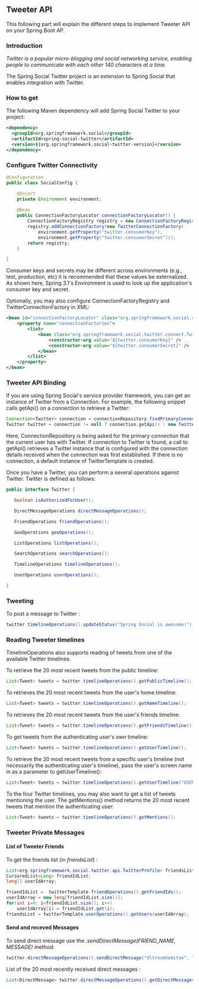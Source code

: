 
## Tweeter API

This following part will explain the different steps to implement Tweeter API on your Spring Boot AP.

### Introduction
*Twitter is a popular micro-blogging and social networking service, enabling people to communicate with each other 140 characters at a time.*

The Spring Social Twitter project is an extension to Spring Social that enables integration with Twitter.


### How to get 

The following Maven dependency will add Spring Social Twitter to your project: 

```xml
<dependency>
  <groupId>org.springframework.social</groupId>
  <artifactId>spring-social-twitter</artifactId>
  <version>${org.springframework.social-twitter-version}</version>
</dependency>
```

### Configure Twitter Connectivity


```java
@Configuration
public class SocialConfig {

    @Inject
    private Environment environment;
	
    @Bean
    public ConnectionFactoryLocator connectionFactoryLocator() {
        ConnectionFactoryRegistry registry = new ConnectionFactoryRegistry();
        registry.addConnectionFactory(new TwitterConnectionFactory(
            environment.getProperty("twitter.consumerKey"),
            environment.getProperty("twitter.consumerSecret")));
        return registry;
    }

}
```

Consumer keys and secrets may be different across environments (e.g., test, production, etc) it is recommended that these values be externalized.
As shown here, Spring 3.1's Environment is used to look up the application's consumer key and secret.

Optionally, you may also configure ConnectionFactoryRegistry and TwitterConnectionFactory in XML: 

```xml
<bean id="connectionFactoryLocator" class="org.springframework.social.connect.support.ConnectionFactoryRegistry">
    <property name="connectionFactories">
        <list>
            <bean class="org.springframework.social.twitter.connect.TwitterConnectionFactory">
                <constructor-arg value="${twitter.consumerKey}" />
                <constructor-arg value="${twitter.consumerSecret}" />				
            </bean>
        </list>
    </property>
</bean>
```

### Tweeter API Binding

If you are using Spring Social's service provider framework, you can get an instance of Twitter from a Connection.
For example, the following snippet calls getApi() on a connection to retrieve a Twitter:

```java
Connection<Twitter> connection = connectionRepository.findPrimaryConnection(Twitter.class);
Twitter twitter = connection != null ? connection.getApi() : new TwitterTemplate();
```

Here, ConnectionRepository is being asked for the primary connection that the current user has with Twitter.
If connection to Twitter is found, a call to getApi() retrieves a Twitter instance that is configured with the connection details received when the connection was first established.
If there is no connection, a default instance of TwitterTemplate is created.

Once you have a Twitter, you can perform a several operations against Twitter. Twitter is defined as follows: 

```java
public interface Twitter {

   boolean isAuthorizedForUser();

   DirectMessageOperations directMessageOperations();

   FriendOperations friendOperations();

   GeoOperations geoOperations();

   ListOperations listOperations();

   SearchOperations searchOperations();

   TimelineOperations timelineOperations();

   UserOperations userOperations();

}
```

### Tweeting

To post a message to Twitter :

```java
twitter.timelineOperations().updateStatus("Spring Social is awesome!");
```

### Reading Tweeter timelines

TimelineOperations also supports reading of tweets from one of the available Twitter timelines.

To retrieve the 20 most recent tweets from the public timeline:

```java
List<Tweet> tweets = twitter.timelineOperations().getPublicTimeline();
```

To retrieves the 20 most recent tweets from the user's home timeline:

```java
List<Tweet> tweets = twitter.timelineOperations().getHomeTimeline();
```
	

To retrieves the 20 most recent tweets from the user's friends timeline:

```java
List<Tweet> tweets = twitter.timelineOperations().getFriendsTimeline();
```


To get tweets from the authenticating user's own timeline:

```java
List<Tweet> tweets = twitter.timelineOperations().getUserTimeline();
```
		

To retrieve the 20 most recent tweets from a specific user's timeline (not necessarily the authenticating user's timeline), pass the user's screen name in as a parameter to getUserTimeline():

```java
List<Tweet> tweets = twitter.timelineOperations().getUserTimeline("USER_SCREENS_NAME");
```


To the four Twitter timelines, you may also want to get a list of tweets mentioning the user. The getMentions() method returns the 20 most recent tweets that mention the authenticating user:

```java
List<Tweet> tweets = twitter.timelineOperations().getMentions();
```

### Tweeter Private Messages

#### List of Tweeter Friends

To get the friends list (in *friendsList*) :

```java
List<org.springframework.social.twitter.api.TwitterProfile> friendsList;
CursoredList<Long> friendIdList;
long[] userIdArray;

friendIdList =  twitterTemplate.friendOperations().getFriendIds();
userIdArray = new long[friendIdList.size()];
for(int i=0; i<friendIdList.size(); i++)
    userIdArray[i] = friendIdList.get(i);
friendsList = twitterTemplate.userOperations().getUsers(userIdArray);
```

#### Send and receved Messages

To send direct message use the *.sendDirectMessage(FRIEND_NAME, MESSAGE)* method:

```java
twitter.directMessageOperations().sendDirectMessage("UltroumVomitae", "If I had ten dollars...");
```

List of the 20 most recently received direct messages :

```java
List<DirectMessage> twitter.directMessageOperations().getDirectMessagesReceived();
```


